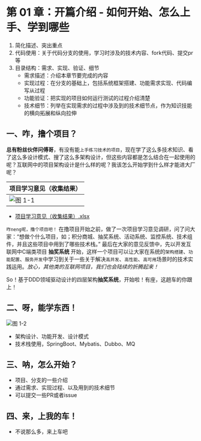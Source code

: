 # 第 01 章：开篇介绍 - 如何开始、怎么上手、学到哪些

1. 简化描述、突出重点
2. 代码使用：关于代码分支的使用，学习时涉及的技术内容、fork代码、提交pr等
3. 目录结构：需求、实现、验证、细节
    - 需求描述：介绍本章节要完成的内容
    - 实现过程：在分支的基础上，包括系统框架搭建、功能需求实现、代码编写从过程
    - 功能验证：把实现的项目如何运行测试的过程介绍清楚
    - 技术细节：列举在实现需求的过程中涉及到的技术细节点，作为知识技能的横向拓展和纵向拉伸

## 一、咋，撸个项目？

**总有粉丝伙伴问傅哥**，有没有能`上手练习技术的项目`，现在学了这么多技术知识、看了这么多设计模式、搜了这么多架构设计，但这些内容都是怎么结合在一起使用的呢？互联网中的项目架构设计是什么样的呢？我该怎么开始学到什么样才能进大厂呢？

|  项目学习意见（收集结果）    |
| ---- |
|   ![图 1-1](https://codechina.csdn.net/KnowledgePlanet/Lottery/-/raw/master/doc/assets/img/1-01.png)   |

- [项目学习意见（收集结果）.xlsx](https://codechina.csdn.net/KnowledgePlanet/Lottery/-/blob/master/doc/assets/excel/%E9%A1%B9%E7%9B%AE%E5%AD%A6%E4%B9%A0%E6%84%8F%E8%A7%81%EF%BC%88%E6%94%B6%E9%9B%86%E7%BB%93%E6%9E%9C%EF%BC%89.xlsx)

`咋neng呢，撸个项目吧！` 在撸项目开始之前，做了一次项目学习意见调研，问了问大家：“想做个什么项目，如；积分商城、抽奖系统、活动系统、监控系统、技术组件，并且这些项目中用到了哪些技术栈。” 最后在大家的意见反馈中，先以开发互联网中C端类项目 **抽奖系统** 开始，这样一个项目可以让大家在系统的`架构搭建`、`功能配置`、`服务开发`中学习到关于一些关于解决`高并发`、`高性能`、`高可用`场景时的技术实践运用。*放心，其他类的互联网项目，我们也会陆续的折腾起来！*

So！基于DDD领域驱动设计的四层架构**抽奖系统**，开始啦！有座，这趟车的你跟上！

## 二、呀，能学东西！

![图 1-2](https://codechina.csdn.net/KnowledgePlanet/Lottery/-/raw/master/doc/assets/img/1-02.png)



- 架构设计、功能开发、设计模式
- 技术栈使用，SpringBoot、Mybatis、Dubbo、MQ

## 三、呐，怎么开始？   

- 项目、分支的一些介绍
- 通过需求、实现过程、以及用到的技术细节
- 可以提交一些PR或者issue

## 四、来，上我的车！

- 不说那么多，来上车吧
  
    